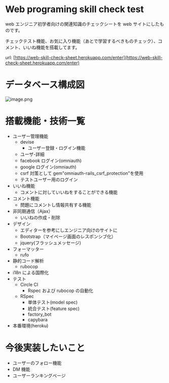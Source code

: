 # Web programing skill check test

web エンジニア初学者向けの関連知識のチェックシートを web サイトにしたものです。

チェックテスト機能、お気に入り機能（あとで学習するべきものチェック）、コメント、いいね機能を搭載してます。

url: [https://web-skill-check-sheet.herokuapp.com/enter](https://web-skill-check-sheet.herokuapp.com/enter)

# データベース構成図

![image.png](https://qiita-image-store.s3.ap-northeast-1.amazonaws.com/0/386936/f27601b5-6d55-b9d7-40f0-fe289aa74fb4.png)

# 搭載機能・技術一覧

- ユーザー管理機能
  - devise
    - ユーザー登録・ログイン機能
  - ユーザ-詳細
  - facebook ログイン(omniauth)
  - google ログイン(omniauth)
  - csrf 対策として gem"omniauth-rails_csrf_protection"を使用
  - テストユーザー用のログイン
- いいね機能
  - コメントに対していいねをすることができる機能
- コメント機能
  - 問題にコメントし情報共有する機能
- 非同期通信（Ajax）
  - いいねの作成・削除
- デザイン
  - エディターを参考にしエンジニア向けのサイトに
  - Bootstrap（マイページ画面のレスポンシブ化）
  - jquery(フラッシュメッセージ)
- フォーマッター
  - rufo
- 静的コード解析
  - rubocop
- i18n による国際化
- テスト
  - Circle CI
    - Rspec および rubocop の自動化
  - RSpec
    - 単体テスト(model spec)
    - 統合テスト(feature spec)
    - factory_bot
    - capybara
- 本番環境(heroku)

# 今後実装したいこと

- ユーザーのフォロー機能
- DM 機能
- ユーザーランキングページ
